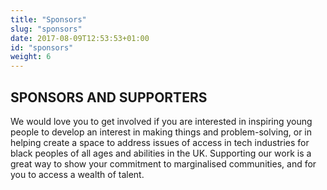```yaml
---
title: "Sponsors"
slug: "sponsors"
date: 2017-08-09T12:53:53+01:00
id: "sponsors"
weight: 6
---
```


## SPONSORS AND SUPPORTERS

We would love you to get involved if you are interested in inspiring young people to develop an interest in making things and problem-solving, or in helping create a space to address issues of access in tech industries for black peoples of all ages and abilities in the UK. Supporting our work is a great way to show your commitment to marginalised communities, and for you to access a wealth of talent.


